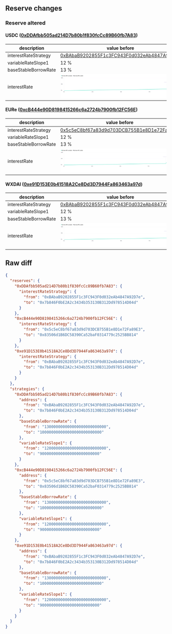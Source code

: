 ## Reserve changes

### Reserve altered

#### USDC ([0xDDAfbb505ad214D7b80b1f830fcCc89B60fb7A83](https://gnosisscan.io/address/0xDDAfbb505ad214D7b80b1f830fcCc89B60fb7A83))

| description | value before | value after |
| --- | --- | --- |
| interestRateStrategy | [0xBAbaB9202855F1c3FC943F0d032eAb4847A92D7e](https://gnosisscan.io/address/0xBAbaB9202855F1c3FC943F0d032eAb4847A92D7e) | [0x7b846F0bE2A2c3434b353130B312Dd978514D04d](https://gnosisscan.io/address/0x7b846F0bE2A2c3434b353130B312Dd978514D04d) |
| variableRateSlope1 | 12 % | 9 % |
| baseStableBorrowRate | 13 % | 10 % |
| interestRate | ![before](/.assets/63d85ef2aae018346bf4ae5d47f0f379ee834a81.svg) | ![after](/.assets/9c6c2ac04f36e8884c02f7bd8e4fedeff98c9211.svg) |

#### EURe ([0xcB444e90D8198415266c6a2724b7900fb12FC56E](https://gnosisscan.io/address/0xcB444e90D8198415266c6a2724b7900fb12FC56E))

| description | value before | value after |
| --- | --- | --- |
| interestRateStrategy | [0x5c5eC8bf67a83d9d703DCB755B1e8D1e72Fa89E3](https://gnosisscan.io/address/0x5c5eC8bf67a83d9d703DCB755B1e8D1e72Fa89E3) | [0x83506d1B6DC58390Ca52baF0314779c2525BB814](https://gnosisscan.io/address/0x83506d1B6DC58390Ca52baF0314779c2525BB814) |
| variableRateSlope1 | 12 % | 9 % |
| baseStableBorrowRate | 13 % | 10 % |
| interestRate | ![before](/.assets/f2f95a4b4513a29b7ce19c748925854dd8f0c741.svg) | ![after](/.assets/54011ffd1c8f70f6c81bff9e84e73b6caf224f66.svg) |

#### WXDAI ([0xe91D153E0b41518A2Ce8Dd3D7944Fa863463a97d](https://gnosisscan.io/address/0xe91D153E0b41518A2Ce8Dd3D7944Fa863463a97d))

| description | value before | value after |
| --- | --- | --- |
| interestRateStrategy | [0xBAbaB9202855F1c3FC943F0d032eAb4847A92D7e](https://gnosisscan.io/address/0xBAbaB9202855F1c3FC943F0d032eAb4847A92D7e) | [0x7b846F0bE2A2c3434b353130B312Dd978514D04d](https://gnosisscan.io/address/0x7b846F0bE2A2c3434b353130B312Dd978514D04d) |
| variableRateSlope1 | 12 % | 9 % |
| baseStableBorrowRate | 13 % | 10 % |
| interestRate | ![before](/.assets/63d85ef2aae018346bf4ae5d47f0f379ee834a81.svg) | ![after](/.assets/9c6c2ac04f36e8884c02f7bd8e4fedeff98c9211.svg) |

## Raw diff

```json
{
  "reserves": {
    "0xDDAfbb505ad214D7b80b1f830fcCc89B60fb7A83": {
      "interestRateStrategy": {
        "from": "0xBAbaB9202855F1c3FC943F0d032eAb4847A92D7e",
        "to": "0x7b846F0bE2A2c3434b353130B312Dd978514D04d"
      }
    },
    "0xcB444e90D8198415266c6a2724b7900fb12FC56E": {
      "interestRateStrategy": {
        "from": "0x5c5eC8bf67a83d9d703DCB755B1e8D1e72Fa89E3",
        "to": "0x83506d1B6DC58390Ca52baF0314779c2525BB814"
      }
    },
    "0xe91D153E0b41518A2Ce8Dd3D7944Fa863463a97d": {
      "interestRateStrategy": {
        "from": "0xBAbaB9202855F1c3FC943F0d032eAb4847A92D7e",
        "to": "0x7b846F0bE2A2c3434b353130B312Dd978514D04d"
      }
    }
  },
  "strategies": {
    "0xDDAfbb505ad214D7b80b1f830fcCc89B60fb7A83": {
      "address": {
        "from": "0xBAbaB9202855F1c3FC943F0d032eAb4847A92D7e",
        "to": "0x7b846F0bE2A2c3434b353130B312Dd978514D04d"
      },
      "baseStableBorrowRate": {
        "from": "130000000000000000000000000",
        "to": "100000000000000000000000000"
      },
      "variableRateSlope1": {
        "from": "120000000000000000000000000",
        "to": "90000000000000000000000000"
      }
    },
    "0xcB444e90D8198415266c6a2724b7900fb12FC56E": {
      "address": {
        "from": "0x5c5eC8bf67a83d9d703DCB755B1e8D1e72Fa89E3",
        "to": "0x83506d1B6DC58390Ca52baF0314779c2525BB814"
      },
      "baseStableBorrowRate": {
        "from": "130000000000000000000000000",
        "to": "100000000000000000000000000"
      },
      "variableRateSlope1": {
        "from": "120000000000000000000000000",
        "to": "90000000000000000000000000"
      }
    },
    "0xe91D153E0b41518A2Ce8Dd3D7944Fa863463a97d": {
      "address": {
        "from": "0xBAbaB9202855F1c3FC943F0d032eAb4847A92D7e",
        "to": "0x7b846F0bE2A2c3434b353130B312Dd978514D04d"
      },
      "baseStableBorrowRate": {
        "from": "130000000000000000000000000",
        "to": "100000000000000000000000000"
      },
      "variableRateSlope1": {
        "from": "120000000000000000000000000",
        "to": "90000000000000000000000000"
      }
    }
  }
}
```